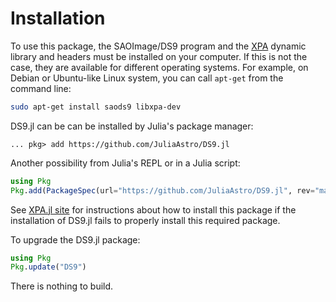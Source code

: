 # Installation

To use this package, the SAOImage/DS9 program and the
[XPA](https://github.com/ericmandel/xpa) dynamic library and headers must be
installed on your computer.  If this is not the case, they are available for
different operating systems.  For example, on Debian or Ubuntu-like Linux
system, you can call `apt-get` from the command line:

```sh
sudo apt-get install saods9 libxpa-dev
```

DS9.jl can be can be installed by Julia's package manager:

```
... pkg> add https://github.com/JuliaAstro/DS9.jl
```

Another possibility from Julia's REPL or in a Julia script:

```julia
using Pkg
Pkg.add(PackageSpec(url="https://github.com/JuliaAstro/DS9.jl", rev="master"))
```

See [XPA.jl site](https://github.com/JuliaAstro/XPA.jl) for instructions about
how to install this package if the installation of DS9.jl fails to properly
install this required package.

To upgrade the DS9.jl package:

```julia
using Pkg
Pkg.update("DS9")
```

There is nothing to build.
